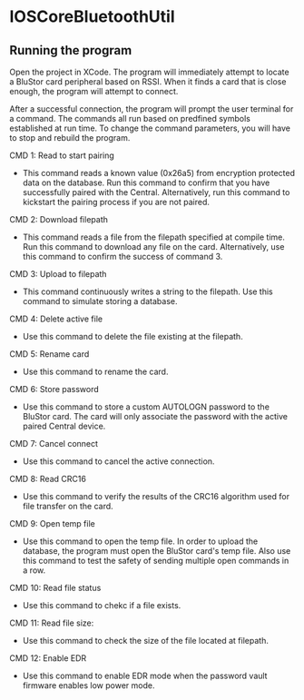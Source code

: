 # IOSCoreBluetoothUtil

## Running the program

Open the project in XCode. The program will immediately attempt to locate a BluStor card peripheral based on RSSI.  When it finds a card that is close enough, the program will attempt to connect.

After a successful connection, the program will prompt the user terminal for a command.  The commands all run based on predfined symbols established at run time.  To change the command parameters, you will have to stop and rebuild the program.

CMD 1: Read to start pairing
- This command reads a known value (0x26a5) from encryption protected data on the database.  Run this command to confirm that you have successfully paired with the Central.  Alternatively, run this command to kickstart the pairing process if you are not paired.

CMD 2: Download filepath
- This command reads a file from the filepath specified at compile time.  Run this command to download any file on the card.  Alternatively, use this command to confirm the success of command 3.

CMD 3: Upload to filepath
- This command continuously writes a string to the filepath.  Use this command to simulate storing a database.

CMD 4: Delete active file
- Use this command to delete the file existing at the filepath.

CMD 5: Rename card
- Use this command to rename the card.

CMD 6: Store password
- Use this command to store a custom AUTOLOGN password to the BluStor card.  The card will only associate the password with the active paired Central device.

CMD 7: Cancel connect
- Use this command to cancel the active connection.

CMD 8: Read CRC16
- Use this command to verify the results of the CRC16 algorithm used for file transfer on the card.

CMD 9: Open temp file
- Use this command to open the temp file.  In order to upload the database, the program must open the BluStor card's temp file. Also use this command to test the safety of sending multiple open commands in a row.

CMD 10: Read file status
- Use this command to chekc if a file exists.

CMD 11: Read file size:
- Use this command to check the size of the file located at filepath.

CMD 12: Enable EDR
- Use this command to enable EDR mode when the password vault firmware enables low power mode.
